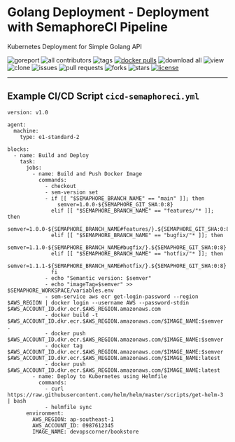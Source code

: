 # Golang Deployment - Deployment with SemaphoreCI Pipeline

Kubernetes Deployment for Simple Golang API

![goreport](https://goreportcard.com/badge/github.com/devopscorner/golang-deployment)
![all contributors](https://img.shields.io/github/contributors/devopscorner/golang-deployment)
![tags](https://img.shields.io/github/v/tag/devopscorner/golang-deployment?sort=semver)
[![docker pulls](https://img.shields.io/docker/pulls/devopscorner/bookstore.svg)](https://hub.docker.com/r/devopscorner/bookstore/)
![download all](https://img.shields.io/github/downloads/devopscorner/golang-deployment/total.svg)
![view](https://views.whatilearened.today/views/github/devopscorner/golang-deployment.svg)
![clone](https://img.shields.io/badge/dynamic/json?color=success&label=clone&query=count&url=https://github.com/devopscorner/golang-deployment/blob/master/clone.json?raw=True&logo=github)
![issues](https://img.shields.io/github/issues/devopscorner/golang-deployment)
![pull requests](https://img.shields.io/github/issues-pr/devopscorner/golang-deployment)
![forks](https://img.shields.io/github/forks/devopscorner/golang-deployment)
![stars](https://img.shields.io/github/stars/devopscorner/golang-deployment)
[![license](https://img.shields.io/github/license/devopscorner/golang-deployment)](https://img.shields.io/github/license/devopscorner/golang-deployment)

---

## Example CI/CD Script `cicd-semaphoreci.yml`

```
version: v1.0

agent:
  machine:
    type: e1-standard-2

blocks:
  - name: Build and Deploy
    task:
      jobs:
        - name: Build and Push Docker Image
          commands:
            - checkout
            - sem-version set
            - if [[ "$SEMAPHORE_BRANCH_NAME" == "main" ]]; then
                semver=1.0.0-${SEMAPHORE_GIT_SHA:0:8}
              elif [[ "$SEMAPHORE_BRANCH_NAME" == "features/"* ]]; then
                semver=1.0.0-${SEMAPHORE_BRANCH_NAME#features/}.${SEMAPHORE_GIT_SHA:0:8}
              elif [[ "$SEMAPHORE_BRANCH_NAME" == "bugfix/"* ]]; then
                semver=1.1.0-${SEMAPHORE_BRANCH_NAME#bugfix/}.${SEMAPHORE_GIT_SHA:0:8}
              elif [[ "$SEMAPHORE_BRANCH_NAME" == "hotfix/"* ]]; then
                semver=1.1.1-${SEMAPHORE_BRANCH_NAME#hotfix/}.${SEMAPHORE_GIT_SHA:0:8}
              fi
            - echo "Semantic version: $semver"
            - echo "imageTag=$semver" >> $SEMAPHORE_WORKSPACE/variables.env
            - sem-service aws ecr get-login-password --region $AWS_REGION | docker login --username AWS --password-stdin $AWS_ACCOUNT_ID.dkr.ecr.$AWS_REGION.amazonaws.com
            - docker build -t $AWS_ACCOUNT_ID.dkr.ecr.$AWS_REGION.amazonaws.com/$IMAGE_NAME:$semver .
            - docker push $AWS_ACCOUNT_ID.dkr.ecr.$AWS_REGION.amazonaws.com/$IMAGE_NAME:$semver
            - docker tag $AWS_ACCOUNT_ID.dkr.ecr.$AWS_REGION.amazonaws.com/$IMAGE_NAME:$semver $AWS_ACCOUNT_ID.dkr.ecr.$AWS_REGION.amazonaws.com/$IMAGE_NAME:latest
            - docker push $AWS_ACCOUNT_ID.dkr.ecr.$AWS_REGION.amazonaws.com/$IMAGE_NAME:latest
        - name: Deploy to Kubernetes using Helmfile
          commands:
            - curl https://raw.githubusercontent.com/helm/helm/master/scripts/get-helm-3 | bash
            - helmfile sync
      environment:
        AWS_REGION: ap-southeast-1
        AWS_ACCOUNT_ID: 0987612345
        IMAGE_NAME: devopscorner/bookstore
```